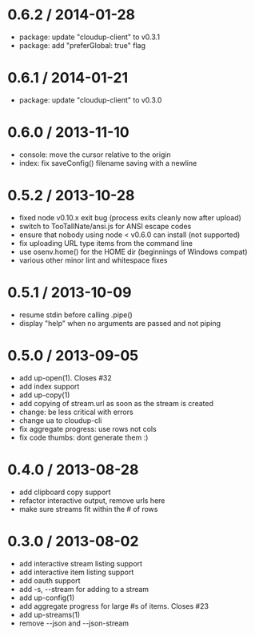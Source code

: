 
0.6.2 / 2014-01-28
==================

  * package: update "cloudup-client" to v0.3.1
  * package: add "preferGlobal: true" flag

0.6.1 / 2014-01-21
==================

  * package: update "cloudup-client" to v0.3.0

0.6.0 / 2013-11-10
==================

 * console: move the cursor relative to the origin
 * index: fix saveConfig() filename saving with a newline

0.5.2 / 2013-10-28
==================

 * fixed node v0.10.x exit bug (process exits cleanly now after upload)
 * switch to TooTallNate/ansi.js for ANSI escape codes
 * ensure that nobody using node < v0.6.0 can install (not supported)
 * fix uploading URL type items from the command line
 * use osenv.home() for the HOME dir (beginnings of Windows compat)
 * various other minor lint and whitespace fixes

0.5.1 / 2013-10-09
==================

 * resume stdin before calling .pipe()
 * display "help" when no arguments are passed and not piping

0.5.0 / 2013-09-05
==================

 * add up-open(1). Closes #32
 * add index support
 * add up-copy(1)
 * add copying of stream.url as soon as the stream is created
 * change: be less critical with errors
 * change ua to cloudup-cli
 * fix aggregate progress: use rows not cols
 * fix code thumbs: dont generate them :)

0.4.0 / 2013-08-28
==================

 * add clipboard copy support
 * refactor interactive output, remove urls here
 * make sure streams fit within the # of rows

0.3.0 / 2013-08-02
==================

 * add interactive stream listing support
 * add interactive item listing support
 * add oauth support
 * add -s, --stream <id> for adding to a stream
 * add up-config(1)
 * add aggregate progress for large #s of items. Closes #23
 * add up-streams(1)
 * remove --json and --json-stream


